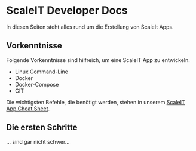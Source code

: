 # ScaleIT Developer Docs

In diesen Seiten steht alles rund um die Erstellung von ScaleIt Apps. 


## Vorkenntnisse

Folgende Vorkenntnisse sind hilfreich, um eine ScaleIT App zu entwickeln.

* Linux Command-Line
* Docker
* Docker-Compose
* GIT

Die wichtigsten Befehle, die benötigt werden, stehen in unserem [ScaleIT App Cheat Sheet](cheat-sheet.md).

## Die ersten Schritte

... sind gar nicht schwer...
